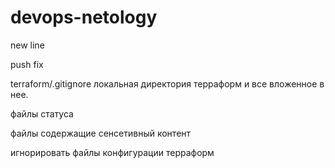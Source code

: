 # devops-netology
new line

push fix




terraform/.gitignore
локальная директория терраформ и все вложенное в нее.

файлы статуса

файлы содержащие сенсетивный контент

игнорировать файлы конфигурации терраформ
